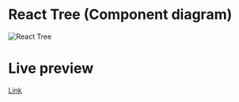 # React Tree (Component diagram)

![React Tree](https://imgur.com/3l1eXM6.png)

# Live preview

[Link](https://weatherify.tech/)
